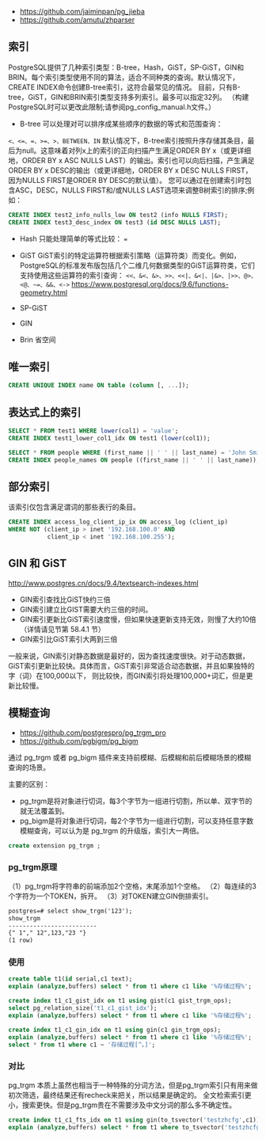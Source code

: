 - https://github.com/jaiminpan/pg_jieba
- https://github.com/amutu/zhparser

## 索引

PostgreSQL提供了几种索引类型：B-tree，Hash，GiST，SP-GiST，GIN和BRIN。每个索引类型使用不同的算法，适合不同种类的查询。默认情况下，CREATE INDEX命令创建B-tree索引，这符合最常见的情况。
目前，只有B-tree，GiST，GIN和BRIN索引类型支持多列索引。最多可以指定32列。 （构建PostgreSQL时可以更改此限制;请参阅pg_config_manual.h文件。）


- B-tree
可以处理对可以排序成某些顺序的数据的等式和范围查询：

`<、<=、=、>=、>、BETWEEN、IN`
默认情况下，B-tree索引按照升序存储其条目，最后为null。这意味着对列x上的索引的正向扫描产生满足ORDER BY x（或更详细地，ORDER BY x ASC NULLS LAST）的输出。索引也可以向后扫描，产生满足ORDER BY x DESC的输出（或更详细地，ORDER BY x DESC NULLS FIRST，因为NULLS FIRST是ORDER BY DESC的默认值）。
您可以通过在创建索引时包含ASC，DESC，NULLS FIRST和/或NULLS LAST选项来调整B树索引的排序;例如：
```sql
CREATE INDEX test2_info_nulls_low ON test2 (info NULLS FIRST);
CREATE INDEX test3_desc_index ON test3 (id DESC NULLS LAST);
```

- Hash
只能处理简单的等式比较：
`=`

- GiST
GiST索引的特定运算符根据索引策略（运算符类）而变化。例如，PostgreSQL的标准发布版包括几个二维几何数据类型的GiST运算符类，它们支持使用这些运算符的索引查询：
`<<、&<、&>、>>、<<|、&<|、|&>、|>>、@>、<@、~=、&&、<->`
https://www.postgresql.org/docs/9.6/functions-geometry.html

- SP-GiST

- GIN

- Brin
省空间

## 唯一索引
```sql
CREATE UNIQUE INDEX name ON table (column [, ...]);
```

## 表达式上的索引

```sql
SELECT * FROM test1 WHERE lower(col1) = 'value';
CREATE INDEX test1_lower_col1_idx ON test1 (lower(col1));

SELECT * FROM people WHERE (first_name || ' ' || last_name) = 'John Smith';
CREATE INDEX people_names ON people ((first_name || ' ' || last_name));
```

## 部分索引

该索引仅包含满足谓词的那些表行的条目。
```sql
CREATE INDEX access_log_client_ip_ix ON access_log (client_ip)
WHERE NOT (client_ip > inet '192.168.100.0' AND
           client_ip < inet '192.168.100.255');
```

## GIN 和 GiST

http://www.postgres.cn/docs/9.4/textsearch-indexes.html

- GIN索引查找比GiST快约三倍
- GIN索引建立比GIST需要大约三倍的时间。
- GIN索引更新比GiST索引速度慢，但如果快速更新支持无效，则慢了大约10倍（详情请见节第 58.4.1 节）
- GIN索引比GiST索引大两到三倍

一般来说，GIN索引对静态数据是最好的，因为查找速度很快。对于动态数据， GiST索引更新比较快。具体而言，GiST索引非常适合动态数据，并且如果独特的字（词）在100,000以下， 则比较快，而GIN索引将处理100,000+词汇，但是更新比较慢。

## 模糊查询

- https://github.com/postgrespro/pg_trgm_pro
- https://github.com/pgbigm/pg_bigm

通过 pg_trgm 或者 pg_bigm 插件来支持前模糊、后模糊和前后模糊场景的模糊查询的场景。

主要的区别：

- pg_trgm是将对象进行切词，每3个字节为一组进行切割，所以单、双字节的就无法覆盖到。
- pg_bigm是将对象进行切词，每2个字节为一组进行切割，可以支持任意字数模糊查询，可以认为是 pg_trgm 的升级版，索引大一两倍。

```sql
create extension pg_trgm ;
```

### pg_trgm原理

（1）pg_trgm将字符串的前端添加2个空格，末尾添加1个空格。
（2）每连续的3个字符为一个TOKEN，拆开。
（3）对TOKEN建立GIN倒排索引。

```txt
postgres=# select show_trgm('123');
show_trgm
-------------------------
{" 1"," 12",123,"23 "}
(1 row)
```

### 使用

```sql
create table t1(id serial,c1 text);
explain (analyze,buffers) select * from t1 where c1 like '%存储过程%';

create index t1_c1_gist_idx on t1 using gist(c1 gist_trgm_ops);
select pg_relation_size('t1_c1_gist_idx');
explain (analyze,buffers) select * from t1 where c1 like '%存储过程%';

create index t1_c1_gin_idx on t1 using gin(c1 gin_trgm_ops);
explain (analyze,buffers) select * from t1 where c1 like '%存储过程%';
select * from t1 where c1 ~ '存储过程[^。]';
```

### 对比

pg_trgm 本质上虽然也相当于一种特殊的分词方法，但是pg_trgm索引只有用来做初次筛选，最终结果还有recheck来把关，所以结果是确定的。
全文检索索引更小，搜索更快。但是pg_trgm贵在不需要涉及中文分词的那么多不确定性。

```sql
create index t1_c1_fts_idx on t1 using gin(to_tsvector('testzhcfg',c1));
explain (analyze,buffers) select * from t1 where to_tsvector('testzhcfg',c1) @@ to_tsquery('testzhcfg','存储过程');
```
